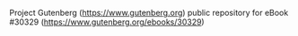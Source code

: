 Project Gutenberg (https://www.gutenberg.org) public repository for eBook #30329 (https://www.gutenberg.org/ebooks/30329)
